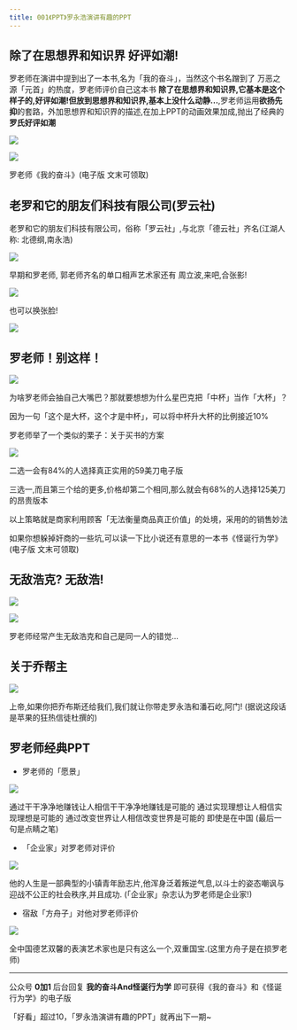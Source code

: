 ```yaml
---
title: 001《PPT》罗永浩演讲有趣的PPT
---
```



## 除了在思想界和知识界 好评如潮!

罗老师在演讲中提到出了一本书,名为「我的奋斗」，当然这个书名蹭到了 万恶之源「元首」的热度，罗老师评价自己这本书 **除了在思想界和知识界,它基本是这个样子的,好评如潮!但放到思想界和知识界,基本上没什么动静...**,罗老师运用**欲扬先抑**的套路，外加思想界和知识界的描述,在加上PPT的动画效果加成,抛出了经典的**罗氏好评如潮**

![](https://www.v2fy.com/asset/speech-000001-lyh/haoping.png)

![](https://www.v2fy.com/asset/speech-000001-lyh/ruchao.gif)

罗老师《我的奋斗》(电子版 文末可领取)



## 老罗和它的朋友们科技有限公司(罗云社)

老罗和它的朋友们科技有限公司，俗称「罗云社」,与北京「德云社」齐名(江湖人称: 北德纲,南永浩)



![](https://www.v2fy.com/asset/speech-000001-lyh/deluoshe.jpg)

早期和罗老师, 郭老师齐名的单口相声艺术家还有 周立波,来吧,合张影!

![](https://www.v2fy.com/asset/speech-000001-lyh/3jutou.png)

也可以换张脸!

![](https://www.v2fy.com/asset/speech-000001-lyh/guanfang.png)

## 罗老师！别这样！

![](https://www.v2fy.com/asset/speech-000001-lyh/luolaoshibiezheyang.gif)

为啥罗老师会抽自己大嘴巴？那就要想想为什么星巴克把「中杯」当作「大杯」？

因为一句「这个是大杯，这个才是中杯」，可以将中杯升大杯的比例接近10%

罗老师举了一个类似的栗子：关于买书的方案

![](https://www.v2fy.com/asset/speech-000001-lyh/choose.png)

二选一会有84%的人选择真正实用的59美刀电子版

三选一,而且第三个给的更多,价格却第二个相同,那么就会有68%的人选择125美刀的昂贵版本

以上策略就是商家利用顾客「无法衡量商品真正价值」的处境，采用的的销售妙法

如果你想躲掉奸商的一些坑,可以读一下比小说还有意思的一本书《怪诞行为学》(电子版 文末可领取)





## 无敌浩克? 无敌浩!

![](https://www.v2fy.com/asset/speech-000001-lyh/wudihao.gif)



![](https://www.v2fy.com/asset/speech-000001-lyh/wudihao.jpg)

罗老师经常产生无敌浩克和自己是同一人的错觉...

## 关于乔帮主

![](https://www.v2fy.com/asset/speech-000001-lyh/shangdi.jpg)

上帝,如果你把乔布斯还给我们,我们就让你带走罗永浩和潘石屹,阿门! (据说这段话是苹果的狂热信徒杜撰的)

## 罗老师经典PPT

- 罗老师的「愿景」

![](https://www.v2fy.com/asset/speech-000001-lyh/zhuanqian.jpg)

通过干干净净地赚钱让人相信干干净净地赚钱是可能的
通过实现理想让人相信实现理想是可能的
通过改变世界让人相信改变世界是可能的
即使是在中国
(最后一句是点睛之笔)

- 「企业家」对罗老师对评价


![](https://www.v2fy.com/asset/speech-000001-lyh/qiyejia.jpg)

他的人生是一部典型的小镇青年励志片,他浑身泛着叛逆气息,以斗士的姿态嘲讽与迎战不公正的社会秩序,并且成功. (「企业家」杂志认为罗老师是企业家!)

- 宿敌「方舟子」对他对罗老师评价

![](https://www.v2fy.com/asset/speech-000001-lyh/deyi.jpg)


全中国德艺双馨的表演艺术家也是只有这么一个,双重国宝.(这里方舟子是在损罗老师)


---


公众号 **0加1** 后台回复 **我的奋斗And怪诞行为学** 即可获得《我的奋斗》和《怪诞行为学》的电子版



「好看」超过10，「罗永浩演讲有趣的PPT」就再出下一期~












